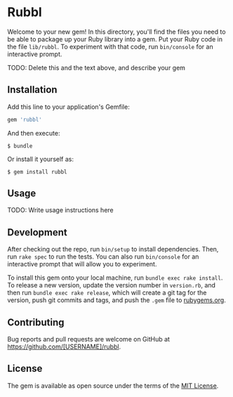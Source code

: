 # Rubbl

Welcome to your new gem! In this directory, you'll find the files you need to be able to package up your Ruby library into a gem. Put your Ruby code in the file `lib/rubbl`. To experiment with that code, run `bin/console` for an interactive prompt.

TODO: Delete this and the text above, and describe your gem

## Installation

Add this line to your application's Gemfile:

```ruby
gem 'rubbl'
```

And then execute:

    $ bundle

Or install it yourself as:

    $ gem install rubbl

## Usage

TODO: Write usage instructions here

## Development

After checking out the repo, run `bin/setup` to install dependencies. Then, run `rake spec` to run the tests. You can also run `bin/console` for an interactive prompt that will allow you to experiment.

To install this gem onto your local machine, run `bundle exec rake install`. To release a new version, update the version number in `version.rb`, and then run `bundle exec rake release`, which will create a git tag for the version, push git commits and tags, and push the `.gem` file to [rubygems.org](https://rubygems.org).

## Contributing

Bug reports and pull requests are welcome on GitHub at https://github.com/[USERNAME]/rubbl.

## License

The gem is available as open source under the terms of the [MIT License](https://opensource.org/licenses/MIT).
